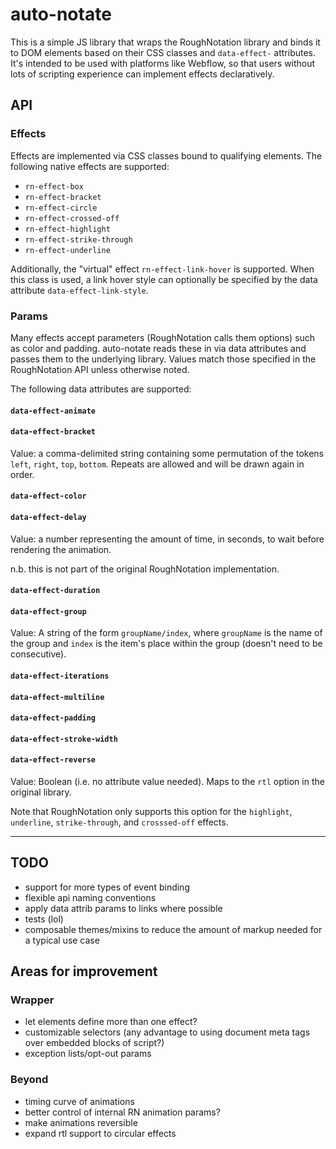 # auto-notate

This is a simple JS library that wraps the RoughNotation library and binds it to DOM elements based on their CSS classes and `data-effect-` attributes. It's intended to be used with platforms like Webflow, so that users without lots of scripting experience can implement effects declaratively.

## API

### Effects

Effects are implemented via CSS classes bound to qualifying elements. The following native effects are supported:

- `rn-effect-box`
- `rn-effect-bracket`
- `rn-effect-circle`
- `rn-effect-crossed-off`
- `rn-effect-highlight`
- `rn-effect-strike-through`
- `rn-effect-underline`

Additionally, the "virtual" effect `rn-effect-link-hover` is supported. When this class is used, a link hover style can optionally be specified by the data attribute `data-effect-link-style`.

### Params

Many effects accept parameters (RoughNotation calls them options) such as color and padding. auto-notate reads these in via data attributes and passes them to the underlying library. Values match those specified in the RoughNotation API unless otherwise noted.

The following data attributes are supported:

#### `data-effect-animate`
#### `data-effect-bracket`

Value: a comma-delimited string containing some permutation of the tokens `left`, `right`, `top`, `bottom`. Repeats are allowed and will be drawn again in order.

#### `data-effect-color`
#### `data-effect-delay`

Value: a number representing the amount of time, in seconds, to wait before rendering the animation.

n.b. this is not part of the original RoughNotation implementation.

#### `data-effect-duration`
#### `data-effect-group`

Value: A string of the form `groupName/index`, where `groupName` is the name of the group and `index` is the item's place within the group (doesn't need to be consecutive).

#### `data-effect-iterations`
#### `data-effect-multiline`
#### `data-effect-padding`
#### `data-effect-stroke-width`
#### `data-effect-reverse`

Value: Boolean (i.e. no attribute value needed). Maps to the `rtl` option in the original library.

Note that RoughNotation only supports this option for the `highlight`, `underline`, `strike-through`, and `crosssed-off` effects.

---

## TODO

- support for more types of event binding
- flexible api naming conventions
- apply data attrib params to links where possible
- tests (lol)
- composable themes/mixins to reduce the amount of markup needed for a typical use case

## Areas for improvement

### Wrapper

- let elements define more than one effect?
- customizable selectors (any advantage to using document meta tags over embedded blocks of script?)
- exception lists/opt-out params

### Beyond

- timing curve of animations
- better control of internal RN animation params?
- make animations reversible
- expand rtl support to circular effects
